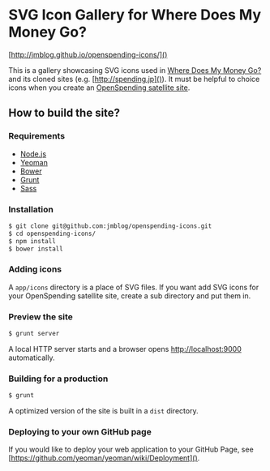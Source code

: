 # SVG Icon Gallery for Where Does My Money Go?

[http://jmblog.github.io/openspending-icons/]()

This is a gallery showcasing SVG icons used in [Where Does My Money Go?](http://wheredoesmymoneygo.org/) and its cloned sites (e.g. [http://spending.jp]()). It must be helpful to choice icons when you create an [OpenSpending satellite site](https://github.com/openspending/satellite-template).

## How to build the site?

### Requirements
* [Node.js](http://nodejs.org/)
* [Yeoman](http://yeoman.io)
* [Bower](http://bower.io)
* [Grunt](http://gruntjs.com)
* [Sass](http://sass-lang.com)

### Installation

```bash
$ git clone git@github.com:jmblog/openspending-icons.git
$ cd openspending-icons/
$ npm install
$ bower install
```

### Adding icons

A `app/icons` directory is a place of SVG files. If you want add SVG icons for your OpenSpending satellite site, create a sub directory and put them in.

### Preview the site

```bash
$ grunt server
```

A local HTTP server starts and a browser opens [http://localhost:9000]() automatically.

### Building for a production

```bash
$ grunt
```

A optimized version of the site is built in a `dist` directory.

### Deploying to your own GitHub page

If you would like to deploy your web application to your GitHub Page, see [https://github.com/yeoman/yeoman/wiki/Deployment]().
